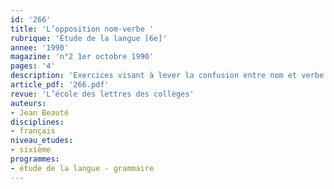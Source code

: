 ```yaml
---
id: '266'
title: 'L’opposition nom-verbe '
rubrique: 'Étude de la langue [6e]'
annee: '1990'
magazine: 'n°2 1er octobre 1990'
pages: '4'
description: 'Exercices visant à lever la confusion entre nom et verbe.'
article_pdf: '266.pdf'
revue: 'L’école des lettres des collèges'
auteurs:
- Jean Beauté
disciplines:
- français
niveau_etudes:
- sixième
programmes:
- étude de la langue - grammaire
---
```

